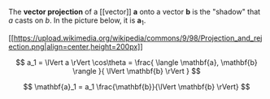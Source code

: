The **vector projection** of a [[vector]] $\mathbf{a}$ onto a vector $\mathbf{b}$ is the "shadow" that $a$ casts on $b$. In the picture below, it is $\mathbf{a}_1$.


[[https://upload.wikimedia.org/wikipedia/commons/9/98/Projection_and_rejection.png|align=center,height=200px]]

$$
a_1 = \lVert a \rVert \cos\theta = \frac{ \langle \mathbf{a}, \mathbf{b} \rangle }{ \lVert \mathbf{b} \rVert }
$$

$$
\mathbf{a}_1 = a_1 \frac{\mathbf{b}}{\lVert \mathbf{b} \rVert}
$$